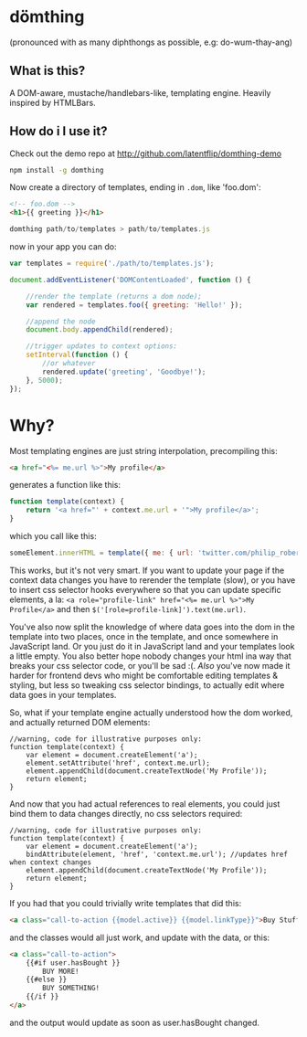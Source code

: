 # dömthing

(pronounced with as many diphthongs as possible, e.g: do-wum-thay-ang)

## What is this?

A DOM-aware, mustache/handlebars-like, templating engine. Heavily inspired by HTMLBars.

## How do i I use it?

Check out the demo repo at http://github.com/latentflip/domthing-demo

```bash
npm install -g domthing
```

Now create a directory of templates, ending in `.dom`, like 'foo.dom':

```html
<!-- foo.dom -->
<h1>{{ greeting }}</h1>
```

```javascript
domthing path/to/templates > path/to/templates.js
```

now in your app you can do:
```javascript
var templates = require('./path/to/templates.js');

document.addEventListener('DOMContentLoaded', function () {

    //render the template (returns a dom node);
    var rendered = templates.foo({ greeting: 'Hello!' });

    //append the node
    document.body.appendChild(rendered);

    //trigger updates to context options:
    setInterval(function () {
        //or whatever
        rendered.update('greeting', 'Goodbye!');
    }, 5000);
});
```

# Why?

Most templating engines are just string interpolation, precompiling this:

```html
<a href="<%= me.url %>">My profile</a>
```

generates a function like this:

```js
function template(context) {
    return '<a href="' + context.me.url + '">My profile</a>';
}
```

which you call like this:

```js
someElement.innerHTML = template({ me: { url: 'twitter.com/philip_roberts' } });
```

This works, but it's not very smart. If you want to update your page if the context data changes you have to rerender the template (slow), or you have to insert css selector hooks everywhere so that you can update specific elements, a la: `<a role="profile-link" href="<%= me.url %>">My Profile</a>` and then `$('[role=profile-link]').text(me.url)`.

You've also now split the knowledge of where data goes into the dom in the template into two places, once in the template, and once somewhere in JavaScript land. Or you just do it in JavaScript land and your templates look a little empty. You also better hope nobody changes your html ina way that breaks your css selector code, or you'll be sad :(. _Also_ you've now made it harder for frontend devs who might be comfortable editing templates & styling, but less so tweaking css selector bindings, to actually edit where data goes in your templates.

So, what if your template engine actually understood how the dom worked, and actually returned DOM elements:

```
//warning, code for illustrative purposes only:
function template(context) {
    var element = document.createElement('a');
    element.setAttribute('href', context.me.url);
    element.appendChild(document.createTextNode('My Profile'));
    return element;
}
```

And now that you had actual references to real elements, you could just bind them to data changes directly, no css selectors required:

```
//warning, code for illustrative purposes only:
function template(context) {
    var element = document.createElement('a');
    bindAttribute(element, 'href', 'context.me.url'); //updates href when context changes
    element.appendChild(document.createTextNode('My Profile'));
    return element;
}
```

If you had that you could trivially write templates that did this:

```html
<a class="call-to-action {{model.active}} {{model.linkType}}">Buy Stuff!</a>
```

and the classes would all just work, and update with the data, or this:

```html
<a class="call-to-action">
    {{#if user.hasBought }}
        BUY MORE!
    {{#else }}
        BUY SOMETHING!
    {{/if }}
</a>
```

and the output would update as soon as user.hasBought changed.
